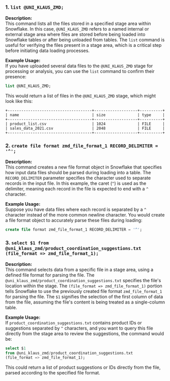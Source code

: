### 1. `list @UNI_KLAUS_ZMD;`

**Description:**  
This command lists all the files stored in a specified stage area within Snowflake. In this case, `@UNI_KLAUS_ZMD` refers to a named internal or external stage area where files are stored before being loaded into Snowflake tables or after being unloaded from tables. The `list` command is useful for verifying the files present in a stage area, which is a critical step before initiating data loading processes.

**Example Usage:**  
If you have uploaded several data files to the `@UNI_KLAUS_ZMD` stage for processing or analysis, you can use the `list` command to confirm their presence:

```sql
list @UNI_KLAUS_ZMD;
```

This would return a list of files in the `@UNI_KLAUS_ZMD` stage, which might look like this:

```
+-------------------------------------+-------------------+----------+
| name                                | size              | type     |
+-------------------------------------+-------------------+----------+
| product_list.csv                    | 1024              | FILE     |
| sales_data_2021.csv                 | 2048              | FILE     |
+-------------------------------------+-------------------+----------+
```

### 2. `create file format zmd_file_format_1 RECORD_DELIMITER = '^';`

**Description:**  
This command creates a new file format object in Snowflake that specifies how input data files should be parsed during loading into a table. The `RECORD_DELIMITER` parameter specifies the character used to separate records in the input file. In this example, the caret (`^`) is used as the delimiter, meaning each record in the file is expected to end with a `^` character.

**Example Usage:**  
Suppose you have data files where each record is separated by a `^` character instead of the more common newline character. You would create a file format object to accurately parse these files during loading:

```sql
create file format zmd_file_format_1 RECORD_DELIMITER = '^';
```

### 3. `select $1 from @uni_klaus_zmd/product_coordination_suggestions.txt (file_format => zmd_file_format_1);`

**Description:**  
This command selects data from a specific file in a stage area, using a defined file format for parsing the file. The `@uni_klaus_zmd/product_coordination_suggestions.txt` specifies the file's location within the stage. The `(file_format => zmd_file_format_1)` portion tells Snowflake to use the previously created file format `zmd_file_format_1` for parsing the file. The `$1` signifies the selection of the first column of data from the file, assuming the file's content is being treated as a single-column table.

**Example Usage:**  
If `product_coordination_suggestions.txt` contains product IDs or suggestions separated by `^` characters, and you want to query this file directly from the stage area to review the suggestions, the command would be:

```sql
select $1
from @uni_klaus_zmd/product_coordination_suggestions.txt
(file_format => zmd_file_format_1);
```

This could return a list of product suggestions or IDs directly from the file, parsed according to the specified file format.
